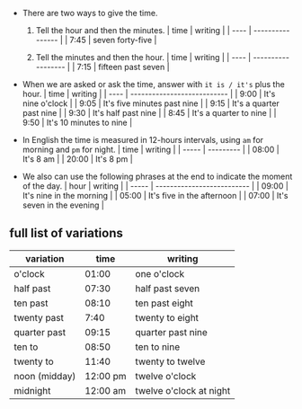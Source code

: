 - There are two ways to give the time.
	1. Tell the hour and then the minutes.
| time | writing          |
| ---- | ---------------- |
| 7:45 | seven forty-five |

	2. Tell the minutes and then the hour.
| time | writing            |
| ---- | ------------------ |
| 7:15 | fifteen past seven |

- When we are asked or ask the time, answer with `it is / it's` plus the hour.
| time | writing                     |
| ---- | --------------------------- |
| 9:00 | It's nine o'clock           |
| 9:05 | It's five minutes past nine |
| 9:15 | It's a quarter past nine    |
| 9:30 | It's half past nine         |
| 8:45 | It's a quarter to nine      |
| 9:50 | It's 10 minutes to nine     |

- In English the time is measured in 12-hours intervals, using `am` for morning and `pm` for night.
| time  | writing   |
| ----- | --------- |
| 08:00 | It's 8 am |
| 20:00 | It's 8 pm |

- We also can use the following phrases at the end to indicate the moment of the day.
| hour  | writing                    |
| ----- | -------------------------- |
| 09:00 | It's nine in the morning   |
| 05:00 | It's five in the afternoon |
| 07:00 | It's seven in the evening  |

## full list of variations
| variation     | time     | writing                 |
| ------------- | -------- | ----------------------- |
| o'clock       | 01:00    | one o'clock             |
| half past     | 07:30    | half past seven         |
| ten past      | 08:10    | ten past eight          |
| twenty past   | 7:40     | twenty to eight         |
| quarter past  | 09:15    | quarter past nine       |
| ten to        | 08:50    | ten to nine             |
| twenty to     | 11:40    | twenty to twelve        |
| noon (midday) | 12:00 pm | twelve o'clock          |
| midnight      | 12:00 am | twelve o'clock at night |
